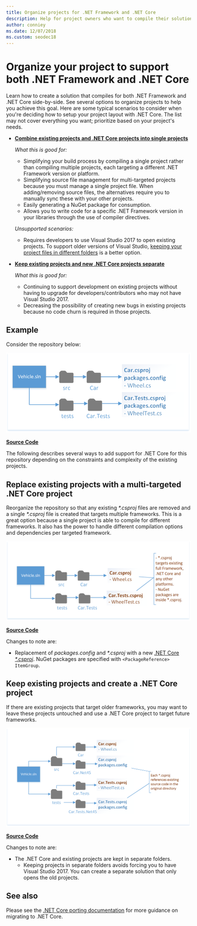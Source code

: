 ```yaml
---
title: Organize projects for .NET Framework and .NET Core
description: Help for project owners who want to compile their solution against .NET Framework and .NET Core side-by-side.
author: conniey
ms.date: 12/07/2018
ms.custom: seodec18
---
```

# Organize your project to support both .NET Framework and .NET Core

Learn how to create a solution that compiles for both .NET Framework and .NET Core side-by-side. See several options to organize projects to help you achieve this goal. Here are some typical scenarios to consider when you're deciding how to setup your project layout with .NET Core. The list may not cover everything you want; prioritize based on your project's needs.

* [**Combine existing projects and .NET Core projects into single projects**](#replace-existing-projects-with-a-multi-targeted-net-core-project)

  *What this is good for:*
  * Simplifying your build process by compiling a single project rather than compiling multiple projects, each targeting a different .NET Framework version or platform.
  * Simplifying source file management for multi-targeted projects because you must manage a single project file. When adding/removing source files, the alternatives require you to manually sync these with your other projects.
  * Easily generating a NuGet package for consumption.
  * Allows you to write code for a specific .NET Framework version in your libraries through the use of compiler directives.

  *Unsupported scenarios:*
  * Requires developers to use Visual Studio 2017 to open existing projects. To support older versions of Visual Studio, [keeping your project files in different folders](#support-vs) is a better option.

* <a name="support-vs"></a>[**Keep existing projects and new .NET Core projects separate**](#keep-existing-projects-and-create-a-net-core-project)

  *What this is good for:*
  * Continuing to support development on existing projects without having to upgrade for developers/contributors who may not have Visual Studio 2017.
  * Decreasing the possibility of creating new bugs in existing projects because no code churn is required in those projects.

## Example

Consider the repository below:

![Existing project](./media/project-structure/existing-project-structure.png)

[**Source Code**](https://github.com/dotnet/samples/tree/master/framework/libraries/migrate-library/)

The following describes several ways to add support for .NET Core for this repository depending on the constraints and complexity of the existing projects.

## Replace existing projects with a multi-targeted .NET Core project

Reorganize the repository so that any existing *\*.csproj* files are removed and a single *\*.csproj* file is created that targets multiple frameworks. This is a great option because a single project is able to compile for different frameworks. It also has the power to handle different compilation options and dependencies per targeted framework.

![Create an csproj that targets multiple frameworks](./media/project-structure/project-csproj-frameworks.png)

[**Source Code**](https://github.com/dotnet/samples/tree/master/framework/libraries/migrate-library-csproj/)

Changes to note are:

* Replacement of *packages.config* and *\*.csproj* with a new [.NET Core *\*.csproj*](https://github.com/dotnet/samples/tree/master/framework/libraries/migrate-library-csproj/src/Car/Car.csproj). NuGet packages are specified with `<PackageReference> ItemGroup`.

## Keep existing projects and create a .NET Core project

If there are existing projects that target older frameworks, you may want to leave these projects untouched and use a .NET Core project to target future frameworks.

![.NET Core project with existing project in different folder](./media/project-structure/project-csproj-different.png)

[**Source Code**](https://github.com/dotnet/samples/tree/master/framework/libraries/migrate-library-csproj-keep-existing/)

Changes to note are:

* The .NET Core and existing projects are kept in separate folders.
  * Keeping projects in separate folders avoids forcing you to have Visual Studio 2017. You can create a separate solution that only opens the old projects.

## See also

Please see the [.NET Core porting documentation](index.md) for more guidance on migrating to .NET Core.
